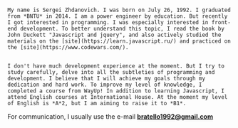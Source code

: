                                                                                                                                                                          My name is Sergei Zhdanovich. I was born on July 26, 1992. I graduated from *BNTU* in 2014. I am a power engineer by education. But recently I got interested in programming. I was especially interested in front-end development. To better understand this topic, I read the book by John Duckett "Javascript and jquery", and also actively studied the materials on the [site](https://learn.javascript.ru/) and practiced on the [site](https://www.codewars.com/).
                                                                                                                                                                        
                                                                                                                                                                        I don't have much development experience at the moment. But I try to study carefully, delve into all the subtleties of programming and development. I believe that I will achieve my goals through my dedication and hard work. To improve my level of knowledge, I completed a course from WayUp! In addition to learning Javascript, I attend English courses at International House. At the moment my level of English is *A*2, but I am aiming to raise it to *B1*.


For communication, I usually use the e-mail **bratello1992@gmail.com**
